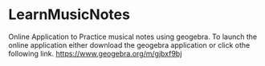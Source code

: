 # LearnMusicNotes
Online Application to Practice musical notes using geogebra. 
To launch the online application  either download the geogebra application or click othe following link. 
https://www.geogebra.org/m/gjbxf9bj
